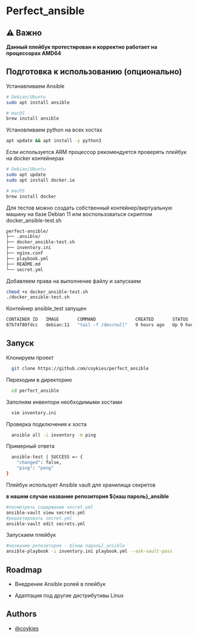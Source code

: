 
# Perfect_ansible
## ⚠️ Важно
**Данный плейбук протестирован и корректно работает на процессорах AMD64**




## Подготовка к использованию (опционально)

Устанавливаем Ansible
```bash
# Debian/Ubuntu
sudo apt install ansible

# macOS
brew install ansible
```
Установливаем python на всех хостах 
```bash
apt update && apt install -y python3
```
Если используется ARM процессор рекомендуется проверять плейбук на docker контейнерах
```bash
# Debian/Ubuntu
sudo apt update
sudo apt install docker.io

# macOS
brew install docker
```
Для тестов можно создать собственный контейнер/виртуальную машину на базе Debian 11 или воспользоваться скриптом docker_ansible-test.sh

```bash
perfect-ansible/
├── .ansible/             
├── docker_ansible-test.sh              
├── inventory.ini      
├── nginx.conf               
├── playbook.yml      
├── README.md           
└── secret.yml                
```
Добавляем права на выполнение файлу и запускаем
```bash
chmod +x docker_ansible-test.sh
./docker_ansible-test.sh
```
Контейнер ansible_test запущен
```bash
CONTAINER ID   IMAGE       COMMAND               CREATED       STATUS       PORTS     NAMES
87b74f80fdcc   debian:11   "tail -f /dev/null"   9 hours ago   Up 9 hours             ansible-test
```

## Запуск

Клонируем проект

```bash
  git clone https://github.com/coykies/perfect_ansible
```

Переходим в директорию

```bash
  cd perfect_ansible
```

Заполням инвентори необходимыми хостами

```bash
  vim inventory.ini
```

Проверка подключения к хоста 

```bash
  ansible all -i inventory -m ping
```
Примерный ответа 

```bash
  ansible-test | SUCCESS => {
    "changed": false,
    "ping": "pong"
}
```
Плейбук использует Ansible vault для хранилища секретов

**в нашем случае название репозитория ${наш пароль}_ansible**
```bash
#посмотреть содержание secret.yml
ansible-vault view secrets.yml
#редактировать secret.yml
ansible-vault edit secrets.yml
```

Запускаем плейбук 
```bash
#название репозитория - ${наш пароль}_ansible
ansible-playbook -i inventory.ini playbook.yml --ask-vault-pass  
```


## Roadmap

- Внедрение Ansible ролей в плейбук

- Адаптация под другие дистрибутивы Linux 


## Authors

- [@coykies](https://github.com/coykies)


